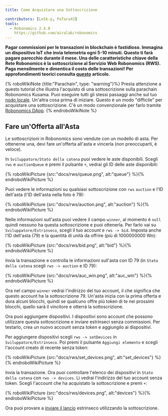 ```yaml
---
title: Come Acquistare una Sottoscrizione

contributors: [LoSk-p, PaTara43]
tools:
  - Robonomics 2.4.0
    https://github.com/airalab/robonomics
---
```


**Pagar commissioni per le transazioni in blockchain è fastidioso. Immagina un dispositivo IoT che invia telemetria ogni 5-10 minuti. Questo ti farà pagare parecchio durante il mese. Una delle caratteristiche chiave della Rete Robonomics è la sottoscrizione al Servizio Web Robonomics (RWS). Paga mensilmente e dimentica il costo delle transazioni! Per approfondimenti teorici consulta [questo](https://blog.aira.life/rws-overview-part-2-heterogeneous-tokenomics-afc209cc855) articolo.**


{% roboWikiNote {title:"Parachain", type: "warning"}%}   Presta attenzione a questo tutorial che illustra l'acquisto di una sottoscrizione sulla parachain Robonomics Kusama. Puoi eseguire tutti gli stessi passaggi anche sul tuo [nodo locale](/docs/run-dev-node).
Un'altra cosa prima di iniziare. Questo è un modo "difficile" per acquistare una sottoscrizione. C'è un modo convenzionale per farlo tramite [Robonomics DApp](https://dapp.robonomics.network/#/).
{% endroboWikiNote %}

## Fare un'Offerta all'Asta

Le sottoscrizioni in Robonomics sono vendute con un modello di asta. Per ottenerne una, devi fare un'offerta all'asta e vincerla (non preoccuparti, è veloce).

In `Sviluppatore/Stato della catena` puoi vedere le aste disponibili.
Scegli `rws` e `auctionQueue` e premi il pulsante `+`, vedrai gli ID delle aste disponibili:

{% roboWikiPicture {src:"docs/rws/queue.png", alt:"queue"} %}{% endroboWikiPicture %}

Puoi vedere le informazioni su qualsiasi sottoscrizione con `rws` `auction` e l'ID dell'asta (l'ID dell'asta nella foto è 79):

{% roboWikiPicture {src:"docs/rws/auction.png", alt:"auction"} %}{% endroboWikiPicture %}

Nelle informazioni sull'asta puoi vedere il campo `winner`, al momento è `null` quindi nessuno ha questa sottoscrizione e puoi ottenerla. Per farlo vai su `Sviluppatore/Estrinseco`, scegli il tuo account e `rws -> bid`. Imposta anche l'ID dell'asta (79) e la quantità di unità da offrire (più di 1000000000 Wn):

{% roboWikiPicture {src:"docs/rws/bid.png", alt:"bid"} %}{% endroboWikiPicture %}

Invia la transazione e controlla le informazioni sull'asta con ID 79 (in `Stato della catena` scegli `rws -> auction` e ID 79):

{% roboWikiPicture {src:"docs/rws/auc_win.png", alt:"auc_win"} %}{% endroboWikiPicture %}

Ora nel campo `winner` vedrai l'indirizzo del tuo account, il che significa che questo account ha la sottoscrizione 79. Un'asta inizia con la prima offerta e dura alcuni blocchi, quindi se qualcuno offre più token di te nei prossimi blocchi, quello sarà il vincitore e otterrà la sottoscrizione.

Ora puoi aggiungere dispositivi. I dispositivi sono account che possono utilizzare questa sottoscrizione e inviare estrinseci senza commissioni.
Per testarlo, crea un nuovo account senza token e aggiungilo ai dispositivi.

Per aggiungere dispositivi scegli `rws -> setDevices` in `Sviluppatore/Estrinseco`. Poi premi il pulsante `Aggiungi elemento` e scegli l'account creato di recente senza token:

{% roboWikiPicture {src:"docs/rws/set_devices.png", alt:"set_devices"} %}{% endroboWikiPicture %}

Invia la transazione. Ora puoi controllare l'elenco dei dispositivi in `Stato della catena` con `rws -> devices`. Lì vedrai l'indirizzo del tuo account senza token. Scegli l'account che ha acquistato la sottoscrizione e premi `+`:

{% roboWikiPicture {src:"docs/rws/devices.png", alt:"devices"} %}{% endroboWikiPicture %}

Ora puoi provare a [inviare il lancio](/docs/subscription-launch) estrinseco utilizzando la sottoscrizione.